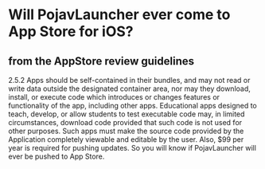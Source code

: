 # Will PojavLauncher ever come to App Store for iOS?

## from the AppStore review guidelines
2.5.2 Apps should be self-contained in their bundles, and may not read or write data outside the designated container area, nor may they download, install, or execute code which introduces or changes features or functionality of the app, including other apps. Educational apps designed to teach, develop, or allow students to test executable code may, in limited circumstances, download code provided that such code is not used for other purposes. Such apps must make the source code provided by the Application completely viewable and editable by the user.
Also, $99 per year is required for pushing updates.
So you will know if PojavLauncher will ever be pushed to App Store.
